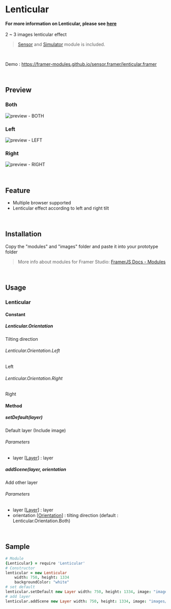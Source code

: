 # Lenticular
**For more information on Lenticular, please see [here](https://en.wikipedia.org/wiki/Lenticular_printing)**  
<br/>
2 ~ 3 images lenticular effect

> [Sensor](https://github.com/framer-modules/sensor.framer) and [Simulator](https://github.com/framer-modules/sensor.framer/tree/master/simulator.framer) module is included.  


<br/>

Demo : https://framer-modules.github.io/sensor.framer/lenticular.framer

<br/>

## Preview
### Both
![preview - BOTH](screenrecord-both.gif)
### Left
![preview - LEFT](screenrecord-left.gif)
### Right
![preview - RIGHT](screenrecord-right.gif)

<br/>

## Feature
- Multiple browser supported
- Lenticular effect according to left and right tilt

<br/>

## Installation
Copy the "modules" and "images"  folder and paste it into your prototype folder  
> More info about modules for Framer Studio: [FramerJS Docs - Modules](http://framer.com/docs/#modules.modules)

<br/>

## Usage
### Lenticular
#### Constant
##### Lenticular.Orientation
Tilting direction

###### Lenticular.Orientation.Left
Left
###### Lenticular.Orientation.Right
Right

#### Method
##### setDefault(layer)
Default layer (Include image)
###### Parameters
- layer [[Layer](https://framer.com/docs/#layer.layer)] : layer

##### addScene(layer, orientation
Add other layer
###### Parameters
- layer [[Layer](https://framer.com/docs/#layer.layer)] : layer
- orientation [[Orientation](#orientation)] : tilting direction (default : Lenticular.Orientation.Both)

<br/>

## Sample
```coffeescript
# Module
{Lenticular} = require 'Lenticular'
# Constructor
lenticular = new Lenticular
    width: 750, height: 1334
    backgroundColor: "white"
# set default
lenticular.setDefault new Layer width: 750, height: 1334, image: "images/before.jpg"
# add layer
lenticular.addScene new Layer width: 750, height: 1334, image: "images/after.jpg"
```
